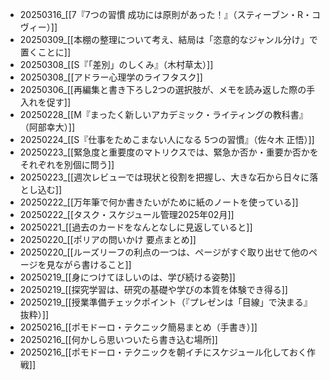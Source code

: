 - 20250316_[[7『7つの習慣 成功には原則があった！』（スティーブン・R・コヴィー）]]
- 20250309_[[本棚の整理について考え、結局は「恣意的なジャンル分け」で置くことに]]
- 20250308_[[S『「差別」のしくみ』（木村草太）]]
- 20250308_[[アドラー心理学のライフタスク]]
- 20250306_[[再編集と書き下ろし2つの選択肢が、メモを読み返した際の手入れを促す]]
- 20250228_[[M『まったく新しいアカデミック・ライティングの教科書』（阿部幸大）]]
- 20250224_[[S『仕事をためこまない人になる 5つの習慣』（佐々木 正悟）]]
- 20250223_[[緊急度と重要度のマトリクスでは、緊急か否か・重要か否かをそれぞれを別個に問う]]
- 20250223_[[週次レビューでは現状と役割を把握し、大きな石から日々に落とし込む]]
- 20250222_[[万年筆で何か書きたいがために紙のノートを使っている]]
- 20250222_[[タスク・スケジュール管理2025年02月]]
- 20250221_[[過去のカードをなんとなしに見返していると]]
- 20250220_[[ポリアの問いかけ 要点まとめ]]
- 20250220_[[ルーズリーフの利点の一つは、ページがすぐ取り出せて他のページを見ながら書けること]]
- 20250219_[[身につけてほしいのは、学び続ける姿勢]]
- 20250219_[[探究学習は、研究の基礎や学びの本質を体験でき得る]]
- 20250219_[[授業準備チェックポイント（『プレゼンは「目線」で決まる』抜粋）]]
- 20250216_[[ポモドーロ・テクニック簡易まとめ（手書き）]]
- 20250216_[[何かしら思いついたら書き込む場所]]
- 20250216_[[ポモドーロ・テクニックを朝イチにスケジュール化しておく作戦]]
